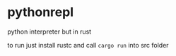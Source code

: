 # pythonrepl
python interpreter but in rust

to run just install rustc and call `cargo run` into src folder
